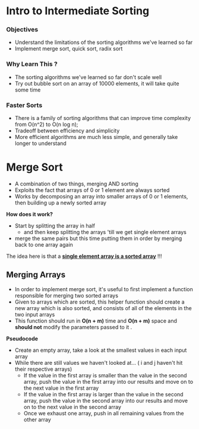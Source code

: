 

# Intro to Intermediate Sorting

### Objectives

- Understand the limitations of the sorting algorithms we've learned so far
- Implement merge sort, quick sort, radix sort



### Why Learn This ? 

- The sorting algorithms we've learned so far don't scale well 
- Try out bubble sort on an array of 10000 elements, it will take quite some time



### Faster Sorts

- There is a family of sorting algorithms that can improve time complexity from O(n^2) to O(n log n);
- Tradeoff between efficiency and simplicity
- More efficient algorithms are much less simple, and generally take longer to understand



# Merge Sort

- A combination of two things, merging AND sorting
- Exploits the fact that arrays of 0 or 1 element are always sorted
- Works by decomposing an array into smaller arrays of 0 or 1 elements, then building up a newly sorted array 

**How does it work?**

- Start by splitting the array in half 
  - and then keep splitting the arrays 'till we get single element arrays
- merge the same pairs but this time putting them in order by merging back to one array again



The idea here is that a <u>**single element array is a sorted array**</u> !!! 



## Merging Arrays

- In order to implement merge sort, it's useful to first implement a function responsible for merging two sorted arrays
- Given to arrays which are sorted, this helper function should create a new array which is also sorted, and consists of all of the elements in the two input arrays
- This function should run in **O(n + m)** time and **O(n + m)** space and **should not** modify  the parameters passed to it .

**Pseudocode**

- Create an empty array, take a look at the smallest values in each input array
- While there are still values we haven't looked at... ( i and j haven't hit their respective arrays)
  - If the value in the first array is smaller than the value in the second array, push the value in the first array into our results and move on to the next value in the first array
  - If the value in the first array is larger than the value in the second array, push the value in the second array into our results and move on to the next value in the second array
  - Once we exhaust one array, push in all remaining values from the other array